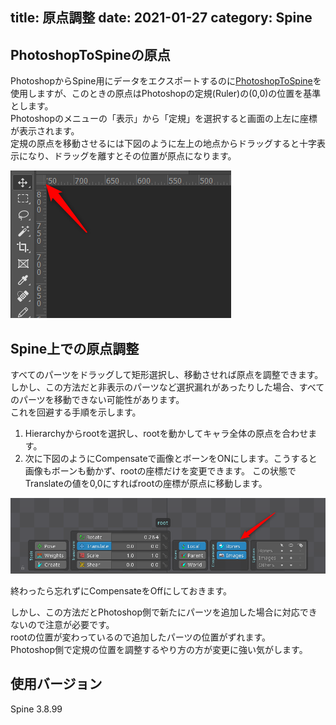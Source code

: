 title: 原点調整
date: 2021-01-27
category: Spine
---

## PhotoshopToSpineの原点

PhotoshopからSpine用にデータをエクスポートするのに[PhotoshopToSpine](https://github.com/EsotericSoftware/spine-scripts/tree/master/photoshop)を使用しますが、このときの原点はPhotoshopの定規(Ruler)の(0,0)の位置を基準とします。  
Photoshopのメニューの「表示」から「定規」を選択すると画面の上左に座標が表示されます。  
定規の原点を移動させるには下図のように左上の地点からドラッグすると十字表示になり、ドラッグを離すとその位置が原点になります。  

![定規の調整](/img/2021-01-27-origin/ruler.png)


## Spine上での原点調整

すべてのパーツをドラッグして矩形選択し、移動させれば原点を調整できます。  
しかし、この方法だと非表示のパーツなど選択漏れがあったりした場合、すべてのパーツを移動できない可能性があります。  
これを回避する手順を示します。  

1. Hierarchyからrootを選択し、rootを動かしてキャラ全体の原点を合わせます。
2. 次に下図のようにCompensateで画像とボーンをONにします。こうすると画像もボーンも動かず、rootの座標だけを変更できます。 
この状態でTranslateの値を0,0にすればrootの座標が原点に移動します。

![rootの調整](/img/2021-01-27-origin/compensate.png)

終わったら忘れずにCompensateをOffにしておきます。

しかし、この方法だとPhotoshop側で新たにパーツを追加した場合に対応できないので注意が必要です。  
rootの位置が変わっているので追加したパーツの位置がずれます。  
Photoshop側で定規の位置を調整するやり方の方が変更に強い気がします。  

## 使用バージョン

Spine 3.8.99